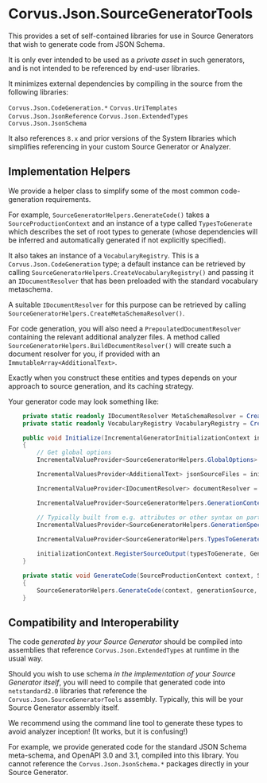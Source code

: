 # Corvus.Json.SourceGeneratorTools

This provides a set of self-contained libraries for use in Source Generators that wish to generate code from JSON Schema.

It is only ever intended to be used as a _private asset_ in such generators, and is not intended to be referenced by end-user libraries.

It minimizes external dependencies by compiling in the source from the following libraries:

`Corvus.Json.CodeGeneration.*`
`Corvus.UriTemplates`
`Corvus.Json.JsonReference`
`Corvus.Json.ExtendedTypes`
`Corvus.Json.JsonSchema`

It also references `8.x` and prior versions of the System libraries which simplifies referencing in your custom Source Generator or Analyzer.

## Implementation Helpers

We provide a helper class to simplify some of the most common code-generation requirements.

For example, `SourceGeneratorHelpers.GenerateCode()` takes a `SourceProductionContext` and an instance of a type called `TypesToGenerate` which
describes the set of root types to generate (whose dependencies will be inferred and automatically generated if not explicitly specified).

It also takes an instance of a `VocabularyRegistry`. This is a `Corvus.Json.CodeGeneration` type; a default instance can be retrieved by calling `SourceGeneratorHelpers.CreateVocabularyRegistry()` and passing it an `IDocumentResolver` that has been preloaded with the standard vocabulary metaschema.

A suitable `IDocumentResolver` for this purpose can be retrieved by calling `SourceGeneratorHelpers.CreateMetaSchemaResolver()`.

For code generation, you will also need a `PrepoulatedDocumentResolver` containing the relevant additional analyzer files. A method
called `SourceGeneratorHelpers.BuildDocumentResolver()` will create such a document resolver for you, if provided with an `ImmutableArray<AdditionalText>`.

Exactly when you construct these entities and types depends on your approach to source generation, and its caching strategy.

Your generator code may look something like:

```csharp
    private static readonly IDocumentResolver MetaSchemaResolver = CreateMetaSchemaResolver();
    private static readonly VocabularyRegistry VocabularyRegistry = CreateVocabularyRegistry(MetaSchemaResolver);

    public void Initialize(IncrementalGeneratorInitializationContext initializationContext)
    {
        // Get global options
        IncrementalValueProvider<SourceGeneratorHelpers.GlobalOptions> globalOptions = initializationContext.AnalyzerConfigOptionsProvider.Select(GetGlobalOptions);

        IncrementalValuesProvider<AdditionalText> jsonSourceFiles = initializationContext.AdditionalTextsProvider.Where(p => p.Path.EndsWith(".json"));

        IncrementalValueProvider<IDocumentResolver> documentResolver = jsonSourceFiles.Collect().Select(SourceGeneratorHelpers.BuildDocumentResolver);

        IncrementalValueProvider<SourceGeneratorHelpers.GenerationContext> generationContext = documentResolver.Combine(globalOptions).Select((r, c) => new SourceGeneratorHelpers.GenerationContext(r.Left, r.Right));

        // Typically built from e.g. attributes or other syntax on partial classes.
        IncrementalValuesProvider<SourceGeneratorHelpers.GenerationSpecification> generationSpecifications = BuildGenerationSpecifications();
            
        IncrementalValueProvider<SourceGeneratorHelpers.TypesToGenerate> typesToGenerate = generationSpecifications.Collect().Combine(generationContext).Select((c, t) => new SourceGeneratorHelpers.TypesToGenerate(c.Left, c.Right));

        initializationContext.RegisterSourceOutput(typesToGenerate, GenerateCode);
    }

    private static void GenerateCode(SourceProductionContext context, SourceGeneratorHelpers.TypesToGenerate generationSource)
    {
        SourceGeneratorHelpers.GenerateCode(context, generationSource, VocabularyRegistry);
    }

```

## Compatibility and Interoperability

The code *generated by your Source Generator* should be compiled into assemblies that reference `Corvus.Json.ExtendedTypes` at runtime in the usual way.

Should you wish to use schema *in the implementation of your Source Generator itself*, you will need to compile that generated code into `netstandard2.0` libraries that reference the `Corvus.Json.SourceGeneratorTools` assembly. Typically, this will be your Source Generator assembly itself.

We recommend using the command line tool to generate these types to avoid analyzer inception! (It works, but it is confusing!)

For example, we provide generated code for the standard JSON Schema meta-schema, and OpenAPI 3.0 and 3.1, compiled into this library. You cannot reference the `Corvus.Json.JsonSchema.*` packages directly in your Source Generator.


